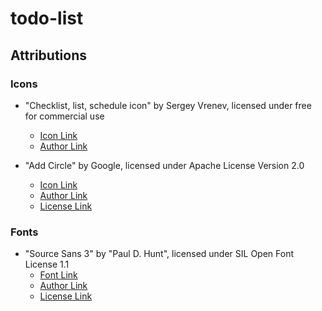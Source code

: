 # todo-list

## Attributions

### Icons
- "Checklist, list, schedule icon" by Sergey Vrenev, licensed under free for commercial use
    - [Icon Link](https://www.iconfinder.com/icons/1785197/checklist_list_schedule_shop_todo_basket_cart_icon)
    - [Author Link](https://www.iconfinder.com/Blinks)

- "Add Circle" by Google, licensed under Apache License Version 2.0
    - [Icon Link](https://fonts.google.com/icons?selected=Material+Symbols+Outlined:add_circle:FILL@0;wght@400;GRAD@0;opsz@24&icon.size=24&icon.color=%231f1f1f)
    - [Author Link](https://fonts.google.com/icons)
    - [License Link](https://www.apache.org/licenses/LICENSE-2.0.html)

### Fonts
- "Source Sans 3" by "Paul D. Hunt", licensed under SIL Open Font License 1.1
    - [Font Link](https://fonts.google.com/specimen/Source+Sans+3?query=Paul%20D.%20Hunt)
    - [Author Link](https://linkedin.com/in/pauldhunt)
    - [License Link](https://openfontlicense.org/open-font-license-official-text/)